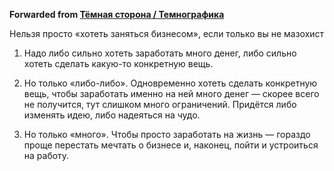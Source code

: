**Forwarded from [Тёмная сторона / Темнографика](https://t.me/temno/1574)**

Нельзя просто «хотеть заняться бизнесом», если только вы не мазохист

1. Надо либо сильно хотеть заработать много денег, либо сильно хотеть сделать какую-то конкретную вещь. 

2. Но только «либо-либо». Одновременно хотеть сделать конкретную вещь, чтобы заработать именно на ней много денег — скорее всего не получится, тут слишком много ограничений. Придётся либо изменять идею, либо надеяться на чудо.

3. Но только «много». Чтобы просто заработать на жизнь — гораздо проще перестать мечтать о бизнесе и, наконец, пойти и устроиться на работу.